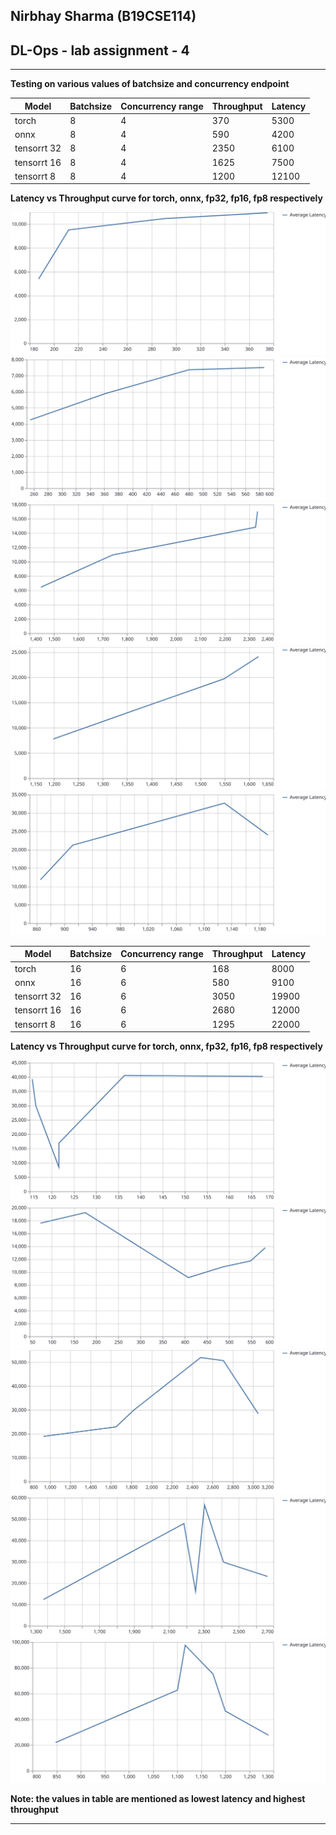 ## Nirbhay Sharma (B19CSE114)
## DL-Ops - lab assignment - 4

---

**Testing on various values of batchsize and concurrency endpoint**

|Model|Batchsize|Concurrency range|Throughput|Latency|
|---|---|---|---|---|
|torch|8|4|370|5300|
|onnx|8|4|590|4200|
|tensorrt 32|8|4|2350|6100|
|tensorrt 16|8|4|1625|7500|
|tensorrt 8|8|4|1200|12100|

**Latency vs Throughput curve for torch, onnx, fp32, fp16, fp8 respectively**

<span> <img src="dlops-images/lttorch.svg" alt='torch'/> <img src="dlops-images/ltonnx.svg" alt='torch'/> <img src="dlops-images/ltfp32.svg" alt='torch'/> <img src="dlops-images/ltfp16.svg" alt='torch'/> <img src="dlops-images/ltfp8.svg" alt='torch'/></span>

|Model|Batchsize|Concurrency range|Throughput|Latency|
|---|---|---|---|---|
|torch|16|6|168|8000|
|onnx|16|6|580|9100|
|tensorrt 32|16|6|3050|19900|
|tensorrt 16|16|6|2680|12000|
|tensorrt 8|16|6|1295|22000|

**Latency vs Throughput curve for torch, onnx, fp32, fp16, fp8 respectively**

<span> <img src="dlops-images/lttorch_.svg" alt='torch'/> <img src="dlops-images/ltonnx_.svg" alt='torch'/> <img src="dlops-images/ltfp32_.svg" alt='torch'/> <img src="dlops-images/ltfp16_.svg" alt='torch'/> <img src="dlops-images/ltfp8_.svg" alt='torch'/></span>


**Note: the values in table are mentioned as lowest latency and highest throughput**

---
